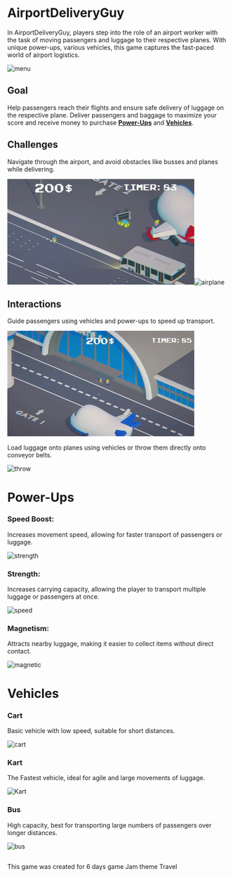 # AirportDeliveryGuy
In AirportDeliveryGuy, players step into the role of an airport worker with the task of moving passengers and luggage to their respective planes. With unique power-ups, various vehicles, this game captures the fast-paced world of airport logistics.

![menu](./GIF/menu.gif)

## Goal
Help passengers reach their flights and ensure safe delivery of luggage on the respective plane. Deliver passengers and baggage to maximize your score and receive money to purchase [**Power-Ups**](#Power-Ups) and [**Vehicles**](#Vehicles).

## Challenges 
Navigate through the airport, and avoid obstacles like busses and planes while delivering.

![busEnemy](./GIF/busEnemy.gif)![airplane](./GIF/airplane.gif)

## Interactions
Guide passengers using vehicles and power-ups to speed up transport.

![InteractionPassengers](./GIF/InteractionPassengers.gif)

Load luggage onto planes using vehicles or throw them directly onto conveyor belts.

![throw](./GIF/throw.gif)

# Power-Ups
### Speed Boost:
Increases movement speed, allowing for faster transport of passengers or luggage.

![strength](./GIF/strength.gif)
### Strength:
Increases carrying capacity, allowing the player to transport multiple luggage or passengers at once.

![speed](./GIF/speed.gif)
### Magnetism:
Attracts nearby luggage, making it easier to collect items without direct contact.

![magnetic](./GIF/magnetic.gif)

# Vehicles
### Cart
Basic vehicle with low speed, suitable for short distances.

![cart](./GIF/cart.gif)

### Kart
The Fastest vehicle, ideal for agile and large movements of luggage.

![Kart](./GIF/kart.gif)

### Bus
High capacity, best for transporting large numbers of passengers over longer distances.

![bus](./GIF/bus.gif)

##
This game was created for 6 days game Jam theme Travel
